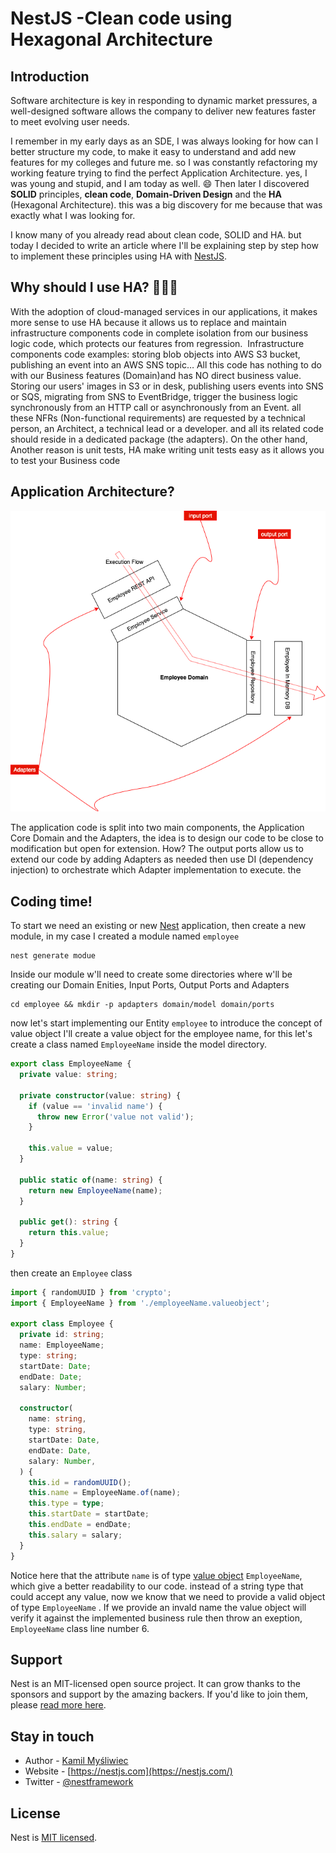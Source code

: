 # NestJS -Clean code using Hexagonal Architecture

## Introduction

Software architecture is key in responding to dynamic market pressures, a well-designed software allows the company to deliver new features faster to meet evolving user needs.

I remember in my early days as an SDE, I was always looking for how can I better structure my code, to make it easy to understand and add new features for my colleges and future me. so I was constantly refactoring my working feature trying to find the perfect Application Architecture. yes, I was young and stupid, and I am today as well. ‍😄
Then later I discovered **SOLID** principles, **clean code**, **Domain-Driven Design** and the **HA** (Hexagonal Architecture). this was a big discovery for me because that was exactly what I was looking for.

I know many of you already read about clean code, SOLID and HA. but today I decided to write an article where I'll be explaining step by step how to implement these principles using HA with [NestJS](https://github.com/nestjs/nest).

## Why should I use HA? 💁🏽‍♂️

With the adoption of cloud-managed services in our applications, it makes more sense to use HA because it allows us to replace and maintain infrastructure components code in complete isolation from our business logic code, which protects our features from regression. 
Infrastructure components code examples: storing blob objects into AWS S3 bucket, publishing an event into an AWS SNS topic…
All this code has nothing to do with our Business features (Domain)and has NO direct business value. 
Storing our users' images in S3 or in desk, publishing users events into SNS or SQS, migrating from SNS to EventBridge, trigger the business logic synchronously from an HTTP call or asynchronously from an Event. all these NFRs (Non-functional requirements) are requested by a technical person, an Architect, a technical lead or a developer. and all its related code should reside in a dedicated package (the adapters).
On the other hand, 
Another reason is unit tests, HA make writing unit tests easy as it allows you to test your Business code

## Application Architecture?

![Architecture](./architecture.drawio.png)

The application code is split into two main components, the Application Core Domain and the Adapters, the idea is to design our code to be close to modification but open for extension.
How?
The output ports allow us to extend our code by adding Adapters as needed then use DI (dependency injection) to orchestrate which Adapter implementation to execute.
the

## Coding time!

To start we need an existing or new [Nest](https://github.com/nestjs/nest) application, then create a new module, in my case I created a module named `employee`

```
nest generate modue
```

Inside our module w'll need to create some directories where w'll be creating our Domain Enities, Input Ports, Output Ports and Adapters

```
cd employee && mkdir -p apdapters domain/model domain/ports
```

now let's start implementing our Entity `employee`
to introduce the concept of value object I'll create a value object for the employee name, for this let's create a class named `EmployeeName` inside the model directory.

```typescript {.line-numbers}
export class EmployeeName {
  private value: string;

  private constructor(value: string) {
    if (value == 'invalid name') {
      throw new Error('value not valid');
    }

    this.value = value;
  }

  public static of(name: string) {
    return new EmployeeName(name);
  }

  public get(): string {
    return this.value;
  }
}
```

then create an `Employee` class

```typescript {.line-numbers, highlight=6}
import { randomUUID } from 'crypto';
import { EmployeeName } from './employeeName.valueobject';

export class Employee {
  private id: string;
  name: EmployeeName;
  type: string;
  startDate: Date;
  endDate: Date;
  salary: Number;

  constructor(
    name: string,
    type: string,
    startDate: Date,
    endDate: Date,
    salary: Number,
  ) {
    this.id = randomUUID();
    this.name = EmployeeName.of(name);
    this.type = type;
    this.startDate = startDate;
    this.endDate = endDate;
    this.salary = salary;
  }
}
```

Notice here that the attribute `name` is of type [value object](https://martinfowler.com/bliki/ValueObject.html) `EmployeeName`, which give a better readability to our code. instead of a string type that could accept any value, now we know that we need to provide a valid object of type `EmployeeName` . If we provide an invald name the value object will verify it against the implemented business rule then throw an exeption, `EmployeeName` class line number 6.

## Support

Nest is an MIT-licensed open source project. It can grow thanks to the sponsors and support by the amazing backers. If you'd like to join them, please [read more here](https://docs.nestjs.com/support).

## Stay in touch

- Author - [Kamil Myśliwiec](https://kamilmysliwiec.com)
- Website - [https://nestjs.com](https://nestjs.com/)
- Twitter - [@nestframework](https://twitter.com/nestframework)

## License

Nest is [MIT licensed](LICENSE).
